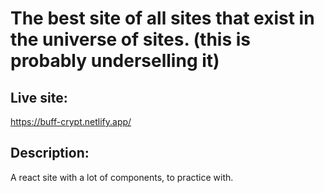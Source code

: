 # The best site of all sites that exist in the universe of sites. (this is probably underselling it)

## Live site: 
https://buff-crypt.netlify.app/

## Description:

A react site with a lot of components, to practice with.
